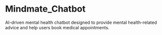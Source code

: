 # Mindmate_Chatbot
AI-driven mental health chatbot designed to provide mental health-related advice and help users book medical appointments.
